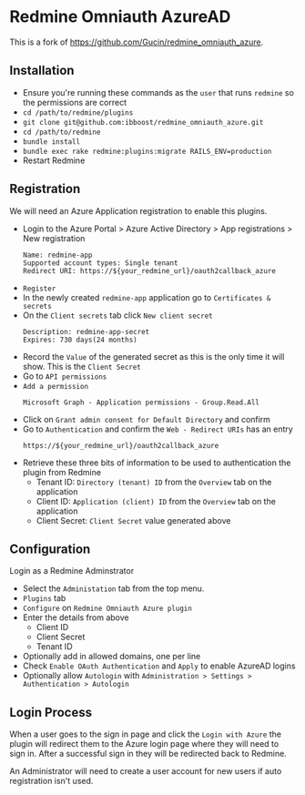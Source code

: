 # Redmine Omniauth AzureAD

This is a fork of https://github.com/Gucin/redmine_omniauth_azure.

## Installation

* Ensure you're running these commands as the `user` that runs `redmine` so the permissions are correct
* `cd /path/to/redmine/plugins`
* `git clone git@github.com:ibboost/redmine_omniauth_azure.git`
* `cd /path/to/redmine`
* `bundle install`
* `bundle exec rake redmine:plugins:migrate RAILS_ENV=production`
* Restart Redmine

## Registration

We will need an Azure Application registration to enable this plugins.

* Login to the Azure Portal > Azure Active Directory > App registrations > New registration
  ```
  Name: redmine-app
  Supported account types: Single tenant
  Redirect URI: https://${your_redmine_url}/oauth2callback_azure
  ```
* `Register`
* In the newly created `redmine-app` application go to `Certificates & secrets`
* On the `Client secrets` tab click `New client secret`
  ```
  Description: redmine-app-secret
  Expires: 730 days(24 months)
  ```
* Record the `Value` of the generated secret as this is the only time it will show. This is the `Client Secret`
* Go to `API permissions`
* `Add a permission`
  ```
  Microsoft Graph - Application permissions - Group.Read.All
  ```
* Click on `Grant admin consent for Default Directory` and confirm
* Go to `Authentication` and confirm the `Web - Redirect URIs` has an entry 
  ```
  https://${your_redmine_url}/oauth2callback_azure
  ```
* Retrieve these three bits of information to be used to authentication the plugin from Redmine
  * Tenant ID: `Directory (tenant) ID` from the `Overview` tab on the application
  * Client ID: `Application (client) ID` from the `Overview` tab on the application
  * Client Secret: `Client Secret` value generated above

## Configuration

Login as a Redmine Adminstrator

* Select the `Administation` tab from the top menu.
* `Plugins` tab
* `Configure` on `Redmine Omniauth Azure plugin`
* Enter the details from above
  * Client ID
  * Client Secret
  * Tenant ID
* Optionally add in allowed domains, one per line
* Check `Enable OAuth Authentication` and `Apply` to enable AzureAD logins
* Optionally allow `Autologin` with  `Administration > Settings > Authentication > Autologin`

## Login Process
When a user goes to the sign in page and click the `Login with Azure` the plugin will redirect them to the Azure login page where they will need to sign in. After a successful sign in they will be redirected back to Redmine.

An Administrator will need to create a user account for new users if auto registration isn't used.